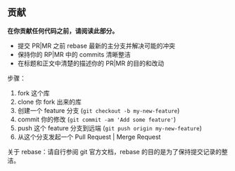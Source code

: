 ## 贡献

**在你贡献任何代码之前，请阅读此部分。**

- 提交 PR|MR 之前 rebase 最新的主分支并解决可能的冲突
- 保持你的 RP|MR 中的 commits 清晰整洁
- 在标题和正文中清楚的描述你的 PR|MR 的目的和改动

步骤：

1. fork 这个库
2. clone 你 fork 出来的库
3. 创建一个 feature 分支 (`git checkout -b my-new-feature`)
4. commit 你的修改 (`git commit -am 'Add some feature'`)
5. push 这个 feature 分支到远端 (`git push origin my-new-feature`)
6. 从这个分支发起一个 Pull Request | Merge Request

关于 rebase：请自行参阅 git 官方文档，rebase 的目的是为了保持提交记录的整洁。